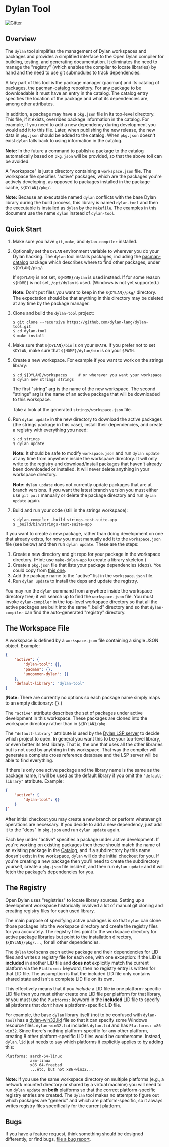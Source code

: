 # Dylan Tool

[![Gitter](https://badges.gitter.im/dylan-lang/general.svg)](https://gitter.im/dylan-lang/general?utm_source=badge&utm_medium=badge&utm_campaign=pr-badge)


## Overview

The `dylan` tool simplifies the management of Dylan workspaces and packages and provides
a simplified interface to the Open Dylan compiler for building, testing, and generating
documentation. It eliminates the need to manage the "registry" (which enables the
compiler to locate libraries) by hand and the need to use git submodules to track
dependencies.

A key part of this tool is the package manager (pacman) and its catalog of packages, the
[pacman-catalog](https://github.com/dylan-lang/pacman-catalog) repository. For any
package to be downloadable it must have an entry in the catalog. The catalog entry
specifies the location of the package and what its dependencies are, among other
attributes.

In addition, a package may have a `pkg.json` file in its top-level directory. This file,
if it exists, overrides package information in the catalog. For example, if you need to
add a new dependency during development you would add it to this file. Later, when
publishing the new release, the new data in `pkg.json` should be added to the
catalog. When `pkg.json` doesn't exist `dylan` falls back to using information in the
catalog.

**Note:** In the future a command to publish a package to the catalog automatically based
on `pkg.json` will be provided, so that the above toil can be avoided.

A "workspace" is just a directory containing a `workspace.json` file. The
workspace file specifies "active" packages, which are the packages you're
actively developing, as opposed to packages installed in the package cache,
`${DYLAN}/pkg/`.

**Note:** Because an executable named `dylan` conflicts with the base Dylan
library during the build process, this library is named `dylan-tool` and then
the executable is installed as `dylan` by the `Makefile`. The examples in this
document use the name `dylan` instead of `dylan-tool`.

## Quick Start

1.  Make sure you have `git`, `make`, and `dylan-compiler` installed.

1.  Optionally set the `DYLAN` environment variable to wherever you do your
    Dylan hacking. The `dylan` tool installs packages, including the
    [pacman-catalog](https://github.com/dylan-lang/pacman-catalog) package which
    describes where to find other packages, under `${DYLAN}/pkg/`.

    If `${DYLAN}` is not set, `${HOME}/dylan` is used instead. If for some
    reason `${HOME}` is not set, `/opt/dylan` is used. (Windows is not yet
    supported.)

    **Note:** Don't put files you want to keep in the `${DYLAN}/pkg/`
    directory. The expectation should be that anything in this directory may be
    deleted at any time by the package manager.

1.  Clone and build the `dylan-tool` project:

        $ git clone --recursive https://github.com/dylan-lang/dylan-tool.git
        $ cd dylan-tool
        $ make install

1.  Make sure that `${DYLAN}/bin` is on your `$PATH`. If you prefer not to set
    `$DYLAN`, make sure that `${HOME}/dylan/bin` is on your `$PATH`.

1.  Create a new workspace. For example if you want to work on the
    strings library:

        $ cd ${DYLAN}/workspaces     # or wherever you want your workspace
        $ dylan new strings strings

    The first "string" arg is the name of the new workspace. The second "strings" arg is
    the name of an active package that will be downloaded to this workspace.

    Take a look at the generated `strings/workspace.json` file.

1.  Run `dylan update` in the new directory to download the active packages
    (the strings package in this case), install their dependencies, and create
    a registry with everything you need:

        $ cd strings
        $ dylan update

    **Note:** It should be safe to modify `workspace.json` and run `dylan
    update` at any time from anywhere inside the workspace directory. It will
    only write to the registry and download/install packages that haven't
    already been downloaded or installed. It will never delete anything in your
    workspace directory.

    **Note:** `dylan update` does not currently update packages that are at branch
    versions. If you want the latest branch version you must either use `git pull`
    manually or delete the package directory and run `dylan update` again.

1.  Build and run your code (still in the strings workspace):

        $ dylan-compiler -build strings-test-suite-app
        $ _build/bin/strings-test-suite-app

If you want to create a new package, rather than doing development on one that
already exists, for now you must manually add it to the `workspace.json` file
(see below) and then run `dylan update`. These are the steps:

1.  Create a new directory and git repo for your package in the workspace
    directory. (Hint: use `make-dylan-app` to create a library skeleton.)
1.  Create a `pkg.json` file that lists your package dependencies (deps). You
    could copy from [this
    one](https://github.com/dylan-lang/dylan-tool/blob/master/pkg.json).
1.  Add the package name to the "active" list in the `workspace.json` file.
1.  Run `dylan update` to install the deps and update the registry.

You may run the `dylan` command from anywhere inside the workspace directory
tree; it will search up to find the `workspace.json` file.  You must invoke
`dylan-compiler` in the top-level workspace directory so that all the active
packages are built into the same "_build" directory and so that
`dylan-compiler` can find the auto-generated "registry" directory.

## The Workspace File

A workspace is defined by a `workspace.json` file containing a single
JSON object. Example:

```json
{
    "active": {
        "dylan-tool": {},
        "pacman": {},
        "uncommon-dylan": {}
    },
    "default-library": "dylan-tool"
}
```

(**Note:** There are currently no options so each package name simply maps to
an empty dictionary: `{}`.)

The `"active"` attribute describes the set of packages under active development
in this workspace. These packages are cloned into the workspace directory
rather than in `${DYLAN}/pkg`.

The `"default-library"` attribute is used by the [Dylan LSP
server](https://github.com/dylan-lang/lsp-dylan) to decide which project to open.  In
general you want this to be your top-level library, or even better its test library. That
is, the one that uses all the other libraries but is not used by anything in this
workspace. That way the compiler will generate a complete cross reference database and
the LSP server will be able to find everything.

If there is only one active package and the library name is the same as the
package name, it will be used as the default library if you omit the
`"default-library"` attribute. Example:

```json
{
    "active": {
        "dylan-tool": {}
    }
}`
```

After initial checkout you may create a new branch or perform whatever git
operations are necessary. If you decide to add a new dependency, just add it to
the "deps" in `pkg.json` and run `dylan update` again.

Each key under "active" specifies a package under active development. If you're
working on existing packages then these should match the name of an existing
package in the [Catalog](https://github.com/dylan-lang/pacman-catalog), and if a
subdirectory by this name doesn't exist in the workspace, `dylan` will do the
initial checkout for you. If you're creating a new package then you'll need to
create the subdirectory yourself, create a `pkg.json` file inside it, and then
run `dylan update` and it will fetch the package's dependencies for you.

## The Registry

Open Dylan uses "registries" to locate library sources. Setting up a
development workspace historically involved a lot of manual git cloning and
creating registry files for each used library.

The main purpose of specifying active packages is so that `dylan` can clone
those packages into the workspace directory and create the registry files for
you accurately.  The registry files point to the workspace directory for active
package libraries but point to the installation directory, `${DYLAN}/pkg/...`,
for all other dependencies.

The `dylan` tool scans each active package and their dependencies for LID files and
writes a registry file for each one, with one exception: If the LID **is included** in
another LID file and **does not** explicitly match the current platform via the
`Platforms:` keyword, then no registry entry is written for that LID file. The assumption
is that the included LID file only contains shared state and isn't a complete LID file on
its own.

This effectively means that if you *include* a LID file in one platform-specific LID file
then you must either create one LID file per platform for that library, or you must use
the `Platforms:` keyword in the **included** LID file to specify all platforms that
*don't* have a platform-specific LID file.

For example, the base `dylan` library itself (not to be confused with
`dylan-tool`) has a
[dylan-win32.lid](https://github.com/dylan-lang/opendylan/blob/master/sources/dylan/dylan-win32.lid)
file so that it can specify some Windows resource files. `dylan-win32.lid`
includes `dylan.lid` and has `Platforms: x86-win32`. Since there's nothing
platform-specific for any other platform, creating 8 other platform-specific
LID files would be cumbersome. Instead, `dylan.lid` just needs to say which
platforms it explicitly applies to by adding this:

    Platforms: aarch-64-linux
               arm-linux
               x86_64-freebsd
               ...etc, but not x86-win32...

**Note:** If you use the same workspace directory on multiple platforms (e.g.,
a network mounted directory or shared by a virtual machine) you will need to
run `dylan update` on **both** platforms so that the correct platform-specific
registry entries are created.  The `dylan` tool makes no attempt to figure out
which packages are "generic" and which are platform-specific, so it always
writes registry files specifically for the current platform.

## Bugs

If you have a feature request, think something should be designed differently, or find
bugs, [file a bug report](https://github.com/dylan-lang/dylan-tool/issues).
